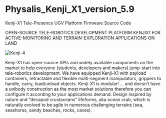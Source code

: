 # Physalis_Kenji_X1_version_5.9
Kenji-X1 Tele-Presence UGV Platform Firmware Source Code

OPEN-SOURCE TELE-ROBOTICS DEVELOPMENT PLATFORM KENJIX1 FOR ACTIVE-MONITORING AND TERRAIN-EXPLORATION APPLICATIONS ON LAND

![Kenji-4](https://user-images.githubusercontent.com/94966180/198294718-75316961-d4ab-4e23-b046-d70cacdece56.jpg)

Kenji-X1  has open-source APIs and widely available components on the market to help everyone (students, developers and makers) jump-start into tele-robotics development. 
We have equipped Kenji-X1 with payload containers, retractable and flexible multi-segment manipulators, grippers to handle, carry, load/unload objects.
Kenji-X1 is modular! … and doesn’t have a unibody construction as the most market solutions therefore you can configure it according to your applications demand. 
Design inspired by nature and “decapod crustaceans” lifeforms, aka ocean crab, which is naturally evolved to be agile in numerous challenging terrains (sea, seashores, sandy beaches, rocks, caves).
